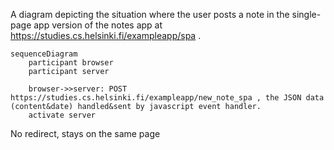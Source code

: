 A diagram depicting the situation where 
the user posts a note in the single-page app version of the notes app at https://studies.cs.helsinki.fi/exampleapp/spa . 

```mermaid
sequenceDiagram
    participant browser
    participant server
    
    browser->>server: POST https://studies.cs.helsinki.fi/exampleapp/new_note_spa , the JSON data (content&date) handled&sent by javascript event handler. 
    activate server
 ```
 No redirect, stays on the same page
